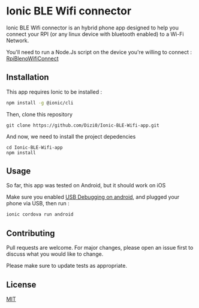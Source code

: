 # Ionic BLE Wifi connector

Ionic BLE Wifi connector is an hybrid phone app designed to help you connect your RPI (or any linux device with bluetooth enabled) to a Wi-Fi Network.

You'll need to run a Node.Js script on the device you're willing to connect : 
[RpiBlenoWifiConnect](https://github.com/Dizi0/RpiBlenoWifiConnector) 

## Installation

This app requires Ionic to be installed : 

```bash
npm install -g @ionic/cli
```

Then, clone this repository
```
git clone https://github.com/Dizi0/Ionic-BLE-Wifi-app.git
```

And now, we need to install the project depedencies

```
cd Ionic-BLE-Wifi-app
npm install
```

## Usage

So far, this app was tested on Android, but it should work on iOS

Make sure you enabled [USB Debugging on android](https://developer.android.com/studio/debug/dev-options#enable), and plugged your phone via USB, 
then run : 

```bash
ionic cordova run android
```


## Contributing
Pull requests are welcome. For major changes, please open an issue first to discuss what you would like to change.

Please make sure to update tests as appropriate.

## License
[MIT](https://choosealicense.com/licenses/mit/)
